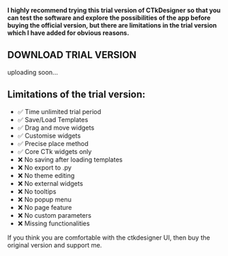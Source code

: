 **I highly recommend trying this trial version of CTkDesigner so that you can test the software and explore the possibilities of the app before buying the official version, 
but there are limitations in the trial version which I have added for obvious reasons.**

## DOWNLOAD TRIAL VERSION
uploading soon...

## Limitations of the trial version:
- ✅ Time unlimited trial period
- ✅ Save/Load Templates
- ✅ Drag and move widgets
- ✅ Customise widgets
- ✅ Precise place method
- ✅ Core CTk widgets only
- ❌ No saving after loading templates
- ❌ No export to .py
- ❌ No theme editing
- ❌ No external widgets
- ❌ No tooltips
- ❌ No popup menu
- ❌ No page feature
- ❌ No custom parameters 
- ❌ Missing functionalities

If you think you are comfortable with the ctkdesigner UI, then buy the original version and support me. 
